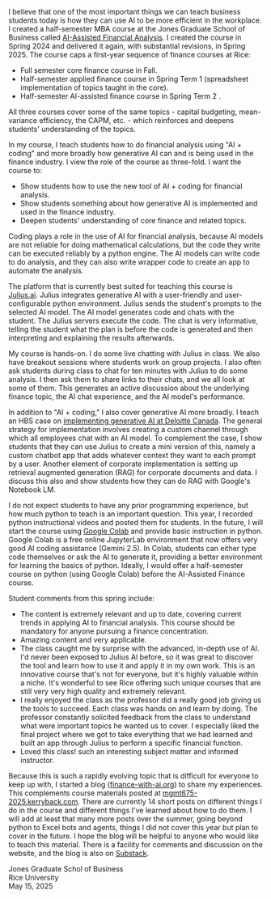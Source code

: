 

I believe that one of the most important things we can teach business students today is how they can use AI to be more efficient in the workplace.
I created a half-semester MBA course at the Jones Graduate School of Business called [AI-Assisted Financial Analysis](https://mgmt675-2025.kerryback.com/). I created the course in Spring 2024 and delivered it again, with substantial revisions, in Spring 2025.  The course caps a first-year sequence of finance courses at Rice:

- Full semester core finance course in Fall.
- Half-semester applied finance course in Spring Term 1 (spreadsheet implementation of topics taught in the core).
- Half-semester AI-assisted finance course in Spring Term 2 .

All three courses cover some of the same topics - capital budgeting, mean-variance efficiency, the CAPM, etc. - which reinforces and deepens students' understanding of the topics.  

In my course, I teach students how to do financial analysis using "AI + coding" and more broadly how generative AI can and is being used in the finance industry.  I view the role of the course as three-fold.  I want the course to:

- Show students how to use the new tool of AI + coding for financial analysis.
- Show students something about how generative AI is implemented and used in the finance industry. 
- Deepen students' understanding of core finance and related topics.

Coding plays a role in the use of AI for financial analysis, because AI models  are not reliable for doing mathematical calculations, but the code they write can be executed reliably by a python engine.  The AI models can write code to do analysis, and they can also write wrapper code to create an app to automate the analysis.

The platform that is currently best suited for teaching this course is [Julius.ai](https://julius.ai/).  Julius integrates generative AI with a user-friendly and user-configurable python environment.  Julius sends the student's prompts to the selected AI model.  The AI model generates code and chats with the student.  The Julius servers execute the code.  The chat is very informative, telling the student what the plan is before the code is generated and then interpreting and explaining the results afterwards.  

My course is hands-on.  I do some live chatting with Julius in class.  We also have breakout sessions where students work on group projects.  I also often ask students during class to chat for ten minutes with Julius to do some analysis.  I then ask them to share links to their chats,  and we all look at some of them.  This generates an active discussion about the underlying finance topic, the AI chat experience, and the AI model's performance.  

In addition to "AI + coding," I also cover
generative AI more broadly.  I teach an HBS case on [implementing generative AI at Deloitte Canada](https://hbsp.harvard.edu/product/HEC382-PDF-ENG).   The general strategy for implementation involves creating a custom channel through which all employees chat with an AI model.  To complement the case, I show students that they can use Julius to create a mini version of this, namely a custom chatbot app that adds whatever context they want to each prompt by a user.  Another element of corporate implementation is setting up retrieval augmented generation (RAG) for corporate documents and data.  I discuss this also and show students how they can do RAG with Google's Notebook LM.

I do not expect students to have any prior programming experience, but how much python to teach is an important question.  This year, I recorded python instructional videos and posted them for students.  In the future, I will start the course using [Google Colab](https://colab.research.google.com/) and provide basic instruction in python.  Google Colab is a free online JupyterLab environment that now offers very good AI coding assistance (Gemini 2.5).  In Colab, students can either type code themselves or ask the AI to generate it, providing a better environment for learning the basics of python.  Ideally, I would offer a half-semester course on python (using Google Colab) before the AI-Assisted Finance course.


Student comments from this spring include:

- The content is extremely relevant and up to date, covering
current trends in applying AI to financial analysis. This course should be mandatory for anyone pursuing a finance concentration.
- Amazing content and very applicable.
- The class caught me by surprise with the advanced, in-depth use of AI. I'd never been exposed to Julius AI before, so it was great to discover
the tool and learn how to use it and apply it in my own work. This is an innovative course that's not for everyone, but it's highly valuable within a
niche. It's wonderful to see Rice offering such unique courses that are still very very high quality and extremely relevant.
- I really enjoyed the class as the professor did a really good job giving us the tools to succeed. Each class was hands on and learn by doing.
The professor constantly solicited feedback from the class to understand what were important topics he wanted us to cover. I especially liked
the final project where we got to take everything that we had learned and built an app through Julius to perform a specific financial function.
- Loved this class! such an interesting subject matter and informed instructor.

Because this is such a rapidly evolving topic that is difficult for everyone to keep up with, I started a blog ([finance-with-ai.org](https://finance-with-ai.org)) to share my experiences.  This complements course materials posted at [mgmt675-2025.kerryback.com](https://mgmt675-2025.kerryback.com/).  There are currently 14 short posts on different things I do in the course and different things I've learned about how to do them.  I will add at least that many more posts over the summer, going beyond python to Excel bots and agents, things I did not cover this year but plan to cover in the future.  I hope the blog will be helpful to anyone who would like to teach this material.  There is a facility for comments and discussion on the website, and the blog is also on [Substack](https://kerryback.substack.com/).

Jones Graduate Schol of Business\
Rice University\
May 15, 2025